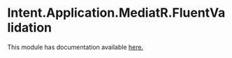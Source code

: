 # Intent.Application.MediatR.FluentValidation

This module has documentation available [here.](https://docs.intentarchitect.com/articles/modules-dotnet/intent-application-mediatr-fluentvalidation/intent-application-mediatr-fluentvalidation.html)
